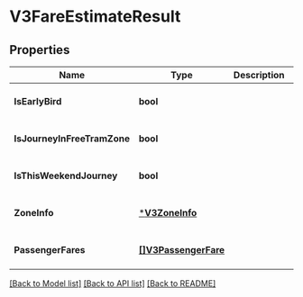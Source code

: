# V3FareEstimateResult

## Properties
Name | Type | Description | Notes
------------ | ------------- | ------------- | -------------
**IsEarlyBird** | **bool** |  | [optional] [default to null]
**IsJourneyInFreeTramZone** | **bool** |  | [optional] [default to null]
**IsThisWeekendJourney** | **bool** |  | [optional] [default to null]
**ZoneInfo** | [***V3ZoneInfo**](V3.ZoneInfo.md) |  | [optional] [default to null]
**PassengerFares** | [**[]V3PassengerFare**](V3.PassengerFare.md) |  | [optional] [default to null]

[[Back to Model list]](../README.md#documentation-for-models) [[Back to API list]](../README.md#documentation-for-api-endpoints) [[Back to README]](../README.md)

